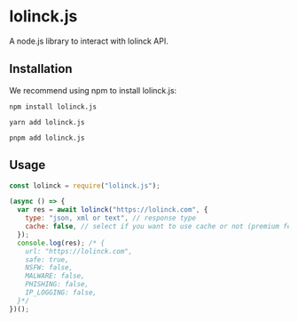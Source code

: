 # lolinck.js

A node.js library to interact with lolinck API.

## Installation

We recommend using npm to install lolinck.js:

```
npm install lolinck.js
```

```
yarn add lolinck.js
```

```
pnpm add lolinck.js
```

## Usage

```js
const lolinck = require("lolinck.js");

(async () => {
  var res = await lolinck("https://lolinck.com", {
    type: "json, xml or text", // response type
    cache: false, // select if you want to use cache or not (premium feature)
  });
  console.log(res); /* {
    url: "https://lolinck.com",
    safe: true,
    NSFW: false,
    MALWARE: false,
    PHISHING: false,
    IP_LOGGING: false,
  }*/
})();
```
